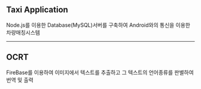 ## Taxi Application
  
Node.js를 이용한 Database(MySQL)서버를 구축하여 Android와의 통신을 이용한 차량매칭시스템

---
   
## OCRT

FireBase를 이용하여 이미지에서 텍스트를 추출하고 그 텍스트의 언어종류를 판별하여 번역 및 출력
